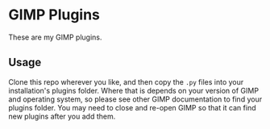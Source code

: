 GIMP Plugins
============

These are my GIMP plugins.

Usage
-----

Clone this repo wherever you like, and then copy the `.py` files into your installation's plugins folder. Where that is depends on your version of GIMP and operating system, so please see other GIMP documentation to find your plugins folder. You may need to close and re-open GIMP so that it can find new plugins after you add them.
